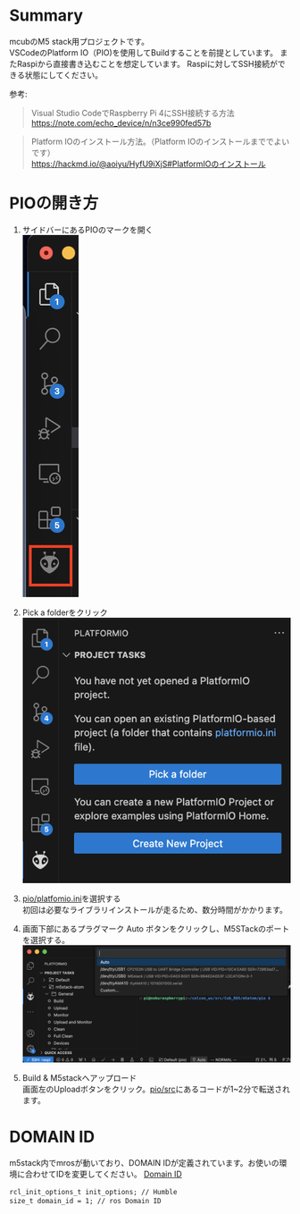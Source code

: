 # Summary
mcubのM5 stack用プロジェクトです。  
VSCodeのPlatform IO（PIO)を使用してBuildすることを前提としています。
またRaspiから直接書き込むことを想定しています。
Raspiに対してSSH接続ができる状態にしてください。
  

参考:
> Visual Studio CodeでRaspberry Pi 4にSSH接続する方法  
https://note.com/echo_device/n/n3ce990fed57b

> Platform IOのインストール方法。（Platform IOのインストールまででよいです）   
https://hackmd.io/@aoiyu/HyfU9iXjS#PlatformIOのインストール


# PIOの開き方
1. サイドバーにあるPIOのマークを開く  
![pio-icon](doc/001-pio_icon.png)

2. Pick a folderをクリック  
![pio_menu](doc/002-pio_menu.png)

3. [pio/platfomio.ini](pio/platformio.ini)を選択する  
初回は必要なライブラリインストールが走るため、数分時間がかかります。

4. 画面下部にあるプラグマーク Auto ボタンをクリックし、M5STackのポートを選択する。
![pio_menu2](doc/003-pio_menu.png)

5. Build & M5stackへアップロード  
画面左のUploadボタンをクリック。[pio/src](pio/src)にあるコードが1~2分で転送されます。

# DOMAIN ID
m5stack内でmrosが動いており、DOMAIN IDが定義されています。お使いの環境に合わせてIDを変更してください。
[Domain ID](pio/src/main.cpp#L44)
```
rcl_init_options_t init_options; // Humble
size_t domain_id = 1; // ros Domain ID
```


